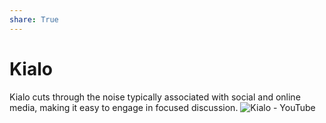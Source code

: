 ```yaml
---
share: True
---
```

# Kialo
Kialo cuts through the noise typically associated with social and online media, making it easy to engage in focused discussion.
![Kialo - YouTube](https://youtu.be/MifNyU49_JA)
